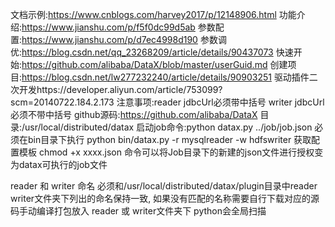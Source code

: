 文档示例:https://www.cnblogs.com/harvey2017/p/12148906.html
功能介绍:https://www.jianshu.com/p/f5f0dc99d5ab
参数配置:https://www.jianshu.com/p/d7ec4998d190
参数调优:https://blog.csdn.net/qq_23268209/article/details/90437073
快速开始:https://github.com/alibaba/DataX/blob/master/userGuid.md
创建项目:https://blog.csdn.net/lw277232240/article/details/90903251
驱动插件二次开发https://developer.aliyun.com/article/753099?scm=20140722.184.2.173
注意事项:reader jdbcUrl必须带中括号  writer jdbcUrl必须不带中括号
github源码:https://github.com/alibaba/DataX
目录:/usr/local/distributed/datax
启动job命令:python datax.py ../job/job.json 必须在bin目录下执行
python bin/datax.py -r mysqlreader -w hdfswriter 获取配置模板
chmod +x xxxx.json 命令可以将Job目录下的新建的json文件进行授权变为datax可执行的job文件

reader 和 writer 命名 必须和/usr/local/distributed/datax/plugin目录中reader writer文件夹下列出的命名保持一致,
如果没有匹配的名称需要自行下载对应的源码手动编译打包放入 reader 或 writer文件夹下 python会全局扫描